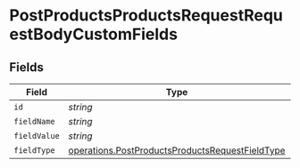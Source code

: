 # PostProductsProductsRequestRequestBodyCustomFields


## Fields

| Field                                                                                                              | Type                                                                                                               | Required                                                                                                           | Description                                                                                                        |
| ------------------------------------------------------------------------------------------------------------------ | ------------------------------------------------------------------------------------------------------------------ | ------------------------------------------------------------------------------------------------------------------ | ------------------------------------------------------------------------------------------------------------------ |
| `id`                                                                                                               | *string*                                                                                                           | :heavy_minus_sign:                                                                                                 | N/A                                                                                                                |
| `fieldName`                                                                                                        | *string*                                                                                                           | :heavy_minus_sign:                                                                                                 | N/A                                                                                                                |
| `fieldValue`                                                                                                       | *string*                                                                                                           | :heavy_minus_sign:                                                                                                 | N/A                                                                                                                |
| `fieldType`                                                                                                        | [operations.PostProductsProductsRequestFieldType](../../models/operations/postproductsproductsrequestfieldtype.md) | :heavy_minus_sign:                                                                                                 | N/A                                                                                                                |